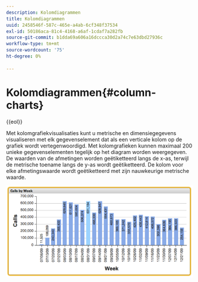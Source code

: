 ```yaml
---
description: Kolomdiagrammen
title: Kolomdiagrammen
uuid: 2458546f-587c-465e-a4ab-6cf348f37534
exl-id: 50186aca-81c4-4168-a6af-1cdaf7a282fb
source-git-commit: b1dda69a606a16dccca30d2a74c7e63dbd27936c
workflow-type: tm+mt
source-wordcount: '75'
ht-degree: 0%

---
```


# Kolomdiagrammen{#column-charts}

{{eol}}

Met kolomgrafiekvisualisaties kunt u metrische en dimensiegegevens visualiseren met elk gegevenselement dat als een verticale kolom op de grafiek wordt vertegenwoordigd. Met kolomgrafieken kunnen maximaal 200 unieke gegevenselementen tegelijk op het diagram worden weergegeven. De waarden van de afmetingen worden geëtiketteerd langs de x-as, terwijl de metrische toename langs de y-as wordt geëtiketteerd. De kolom voor elke afmetingswaarde wordt geëtiketteerd met zijn nauwkeurige metrische waarde.

![](assets/column1.png)
